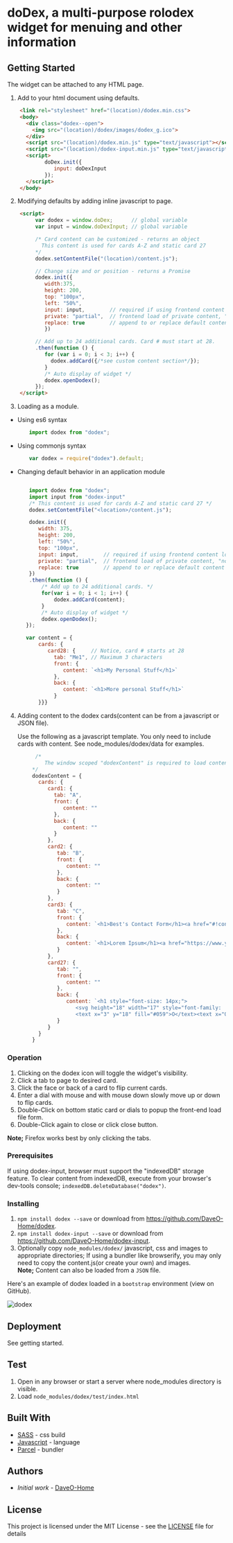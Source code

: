 # doDex, a multi-purpose rolodex widget for menuing and other information

## Getting Started

The widget can be attached to any HTML page.

1. Add to your html document using defaults.

```html
    <link rel="stylesheet" href="(location)/dodex.min.css">
    <body>
      <div class="dodex--open">
        <img src="(location)/dodex/images/dodex_g.ico">
      </div>
      <script src="(location)/dodex.min.js" type="text/javascript"></script>
      <script src="(location)/dodex-input.min.js" type="text/javascript"></script>
      <script>
            doDex.init({
               input: doDexInput
            });
      </script>
    </body>
 ```

2. Modifying defaults by adding inline javascript to page.

```html
    <script>
         var dodex = window.doDex;      // global variable
         var input = window.doDexInput; // global variable

         /* Card content can be customized - returns an object
           This content is used for cards A-Z and static card 27
         */
         dodex.setContentFile("(location)/content.js");

         // Change size and or position - returns a Promise
         dodex.init({
            width:375,
            height: 200,
            top: "100px",
            left: "50%",
            input: input,        // required if using frontend content load
            private: "partial",  // frontend load of private content, "none", "full", "partial"(only cards 28-52) - default none
            replace: true        // append to or replace default content - default false(append only)
            })

         // Add up to 24 additional cards. Card # must start at 28.
         .then(function () {
            for (var i = 0; i < 3; i++) {
              dodex.addCard({/*see custom content section*/});
            }
            /* Auto display of widget */
            dodex.openDodex();
         });
    </script>
```

3. Loading as a module.

* Using es6 syntax

```javascript
       import dodex from "dodex";
```

* Using commonjs syntax

```javascript
       var dodex = require("dodex").default;
```

* Changing default behavior in an application module

```javascript

       import dodex from "dodex";
       import input from "dodex-input"
       /* This content is used for cards A-Z and static card 27 */
       dodex.setContentFile("<location>/content.js");

       dodex.init({
          width: 375,
          height: 200,
          left: "50%",
          top: "100px",
          input: input,        // required if using frontend content load
          private: "partial",  // frontend load of private content, "none", "full", "partial"(only cards 28-52) - default none
          replace: true        // append to or replace default content - default false(append only)
       })
       .then(function () {
           /* Add up to 24 additional cards. */
           for(var i = 0; i < 1; i++) {
               dodex.addCard(content);
           }
           /* Auto display of widget */
           dodex.openDodex();
      });

      var content = {
          cards: {
             card28: {     // Notice, card # starts at 28
               tab: "Me1", // Maximum 3 characters
               front: {
                  content: `<h1>My Personal Stuff</h1>`
               },
               back: {
                  content: `<h1>More personal Stuff</h1>`
               }
          }}}

```

4. Adding content to the dodex cards(content can be from a javascript or JSON file).

      Use the following as a javascript template. You only need to include cards with content. See node_modules/dodex/data for examples.

```javascript
         /*
            The window scoped "dodexContent" is required to load content at initialization. This allows content without using a module.(dodex.setContentFile). The additional card content as well as content loaded from the Front-End Input module, use plain objects.
        */
        dodexContent = {
          cards: {
             card1: {
               tab: "A",
               front: {
                  content: ""
               },
               back: {
                  content: ""
               }
             },
             card2: {
                tab: "B",
                front: {
                   content: ""
                },
                back: {
                   content: ""
                }
             },
             card3: {
                tab: "C",
                front: {
                   content: `<h1>Best's Contact Form</h1><a href="#!contact"><i class="fa fa-fw fa-phone"></i>Contact</a>`
                },
                back: {
                   content: `<h1>Lorem Ipsum</h1><a href="https://www.yahoo.com" target="_">Yahoo</a>`
                }
             },
             card27: {
                tab: "",
                front: {
                   content: ""
                },
                back: {
                   content: `<h1 style="font-size: 14px;">
                      <svg height="18" width="17" style="font-family: 'Open Sans', sans-serif;">
                      <text x="3" y="18" fill="#059">O</text><text x="0" y="15" fill="#059">D</text></svg> doDex</h1>`
                }
             }
          }
        }
```

### Operation

1. Clicking on the dodex icon will toggle the widget's visibility.
1. Click a tab to page to desired card.
1. Click the face or back of a card to flip current cards.
1. Enter a dial with mouse and with mouse down slowly move up or down to flip cards.
1. Double-Click on bottom static card or dials to popup the front-end load file form.
1. Double-Click again to close or click close button.

__Note;__ Firefox works best by only clicking the tabs.

### Prerequisites

If using dodex-input, browser must support the "indexedDB" storage feature. To clear content from indexedDB, execute from your browser's dev-tools console; `indexedDB.deleteDatabase("dodex")`.

### Installing

1. `npm install dodex --save` or download from <https://github.com/DaveO-Home/dodex>.
1. `npm install dodex-input --save` or download from <https://github.com/DaveO-Home/dodex-input>.
1. Optionally copy `node_modules/dodex/` javascript, css and images to appropriate directories; If using a bundler like browserify, you may only need to copy the content.js(or create your own) and images.  
__Note;__ Content can also be loaded from a `JSON` file.

Here's an example of dodex loaded in a `bootstrap` environment (view on GitHub).

![dodex](./images/dodex.png?raw=true)

## Deployment

See getting started.

## Test

1. Open in any browser or start a server where node_modules directory is visible.
1. Load `node_modules/dodex/test/index.html`

## Built With

* [SASS](https://sass-lang.com/) - css build
* [Javascript](https://www.javascript.com//) - language
* [Parcel](https://parceljs.org/) - bundler

## Authors

* *Initial work* - [DaveO-Home](https://github.com/DaveO-Home)

## License

This project is licensed under the MIT License - see the [LICENSE](LICENSE) file for details
